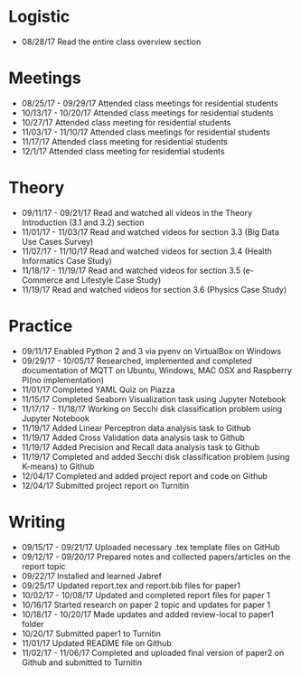 # Logistic

* 08/28/17 Read the entire class overview section 

# Meetings

* 08/25/17 - 09/29/17 Attended class meetings for residential students
* 10/13/17 - 10/20/17 Attended class meetings for residential students
* 10/27/17 Attended class meeting for residential students
* 11/03/17 - 11/10/17 Attended class meetings for residential students
* 11/17/17 Attended class meeting for residential students
* 12/1/17 Attended class meeting for residential students

# Theory

* 09/11/17 - 09/21/17 Read and watched all videos in the Theory Introduction (3.1 and 3.2) section
* 11/01/17 - 11/03/17 Read and watched videos for section 3.3 (Big Data Use Cases Survey)
* 11/07/17 - 11/10/17 Read and watched videos for section 3.4 (Health Informatics Case Study)
* 11/18/17 - 11/19/17 Read and watched videos for section 3.5 (e-Commerce and Lifestyle Case Study)
* 11/19/17 Read and watched videos for section 3.6 (Physics Case Study)

# Practice

* 09/11/17 Enabled Python 2 and 3 via pyenv on VirtualBox on Windows
* 09/29/17 - 10/05/17 Researched, implemented and completed documentation of MQTT on Ubuntu, Windows, MAC OSX and Raspberry Pi(no implementation)
* 11/01/17 Completed YAML Quiz on Piazza
* 11/15/17 Completed Seaborn Visualization task using Jupyter Notebook
* 11/17/17 - 11/18/17 Working on Secchi disk classification problem using Jupyter Notebook
* 11/19/17 Added Linear Perceptron data analysis task to Github
* 11/19/17 Added Cross Validation data analysis task to Github
* 11/19/17 Added Precision and Recall data analysis task to Github
* 11/19/17 Completed and added Secchi disk classification problem (using K-means) to Github
* 12/04/17 Completed and added project report and code on Github
* 12/04/17 Submitted project report on Turnitin

# Writing
 
* 09/15/17 - 09/21/17 Uploaded necessary .tex template files on GitHub 
* 09/12/17 - 09/20/17 Prepared notes and collected papers/articles on the report topic
* 09/22/17 Installed and learned Jabref
* 09/25/17 Updated report.tex and report.bib files for paper1
* 10/02/17 - 10/08/17 Updated and completed report files for paper 1
* 10/16/17 Started research on paper 2 topic and updates for paper 1
* 10/18/17 - 10/20/17 Made updates and added review-local to paper1 folder
* 10/20/17 Submitted paper1 to Turnitin
* 11/01/17 Updated README file on Github
* 11/02/17 - 11/06/17 Completed and uploaded final version of paper2 on Github and submitted to Turnitin
